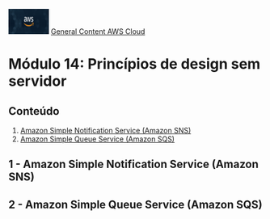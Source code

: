 <img src="../images/extra/banner_aws.png" alt="aws" width=80 height=50 /> [General Content AWS Cloud][1]

[1]: https://github.com/weder96/aws-certification-learning

# Módulo 14: Princípios de design sem servidor

## Conteúdo
1. <a href="#section-1"> Amazon Simple Notification Service (Amazon SNS) </a>
1. <a href="#section-1"> Amazon Simple Queue Service (Amazon SQS) </a>


## <a id="section-1" ></a> **1 - Amazon Simple Notification Service (Amazon SNS)**
## <a id="section-2" ></a> **2 - Amazon Simple Queue Service (Amazon SQS)**